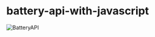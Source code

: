 # battery-api-with-javascript

![BatteryAPI](https://github.com/oluwaluhmie/battery-api-with-javascript/assets/54953450/68522c7d-6f24-4e5f-bffb-b039ff6e5d32)
